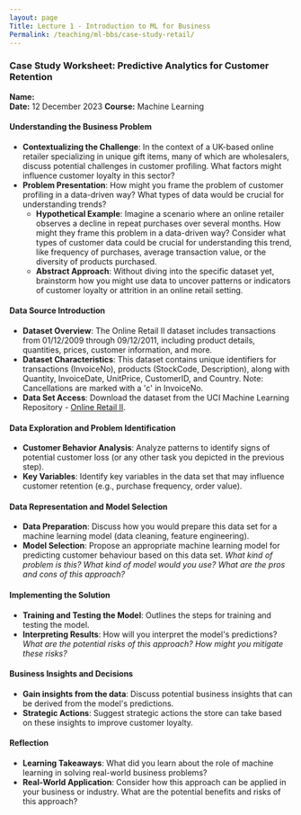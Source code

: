 ```yaml
---
layout: page
Title: Lecture 1 - Introduction to ML for Business
Permalink: /teaching/ml-bbs/case-study-retail/
---
```


### Case Study Worksheet: Predictive Analytics for Customer Retention

**Name:**  
**Date:** 12 December 2023
**Course:** Machine Learning

#### Understanding the Business Problem

- **Contextualizing the Challenge**: In the context of a UK-based online retailer specializing in unique gift items, many of which are wholesalers, discuss potential challenges in customer profiling. What factors might influence customer loyalty in this sector?
- **Problem Presentation**: How might you frame the problem of customer profiling in a data-driven way? What types of data would be crucial for understanding trends?
  - **Hypothetical Example**: Imagine a scenario where an online retailer observes a decline in repeat purchases over several months. How might they frame this problem in a data-driven way? Consider what types of customer data could be crucial for understanding this trend, like frequency of purchases, average transaction value, or the diversity of products purchased.
  - **Abstract Approach**: Without diving into the specific dataset yet, brainstorm how you might use data to uncover patterns or indicators of customer loyalty or attrition in an online retail setting.

#### Data Source Introduction

- **Dataset Overview**: The Online Retail II dataset includes transactions from 01/12/2009 through 09/12/2011, including product details, quantities, prices, customer information, and more.
- **Dataset Characteristics**: This dataset contains unique identifiers for transactions (InvoiceNo), products (StockCode, Description), along with Quantity, InvoiceDate, UnitPrice, CustomerID, and Country. Note: Cancellations are marked with a 'c' in InvoiceNo.
- **Data Set Access**: Download the dataset from the UCI Machine Learning Repository - [Online Retail II](https://archive.ics.uci.edu/ml/datasets/Online+Retail+II).

#### Data Exploration and Problem Identification

- **Customer Behavior Analysis**: Analyze patterns to identify signs of potential customer loss (or any other task you depicted in the previous step).
- **Key Variables**: Identify key variables in the data set that may influence customer retention  (e.g., purchase frequency, order value).

#### Data Representation and Model Selection

- **Data Preparation**: Discuss how you would prepare this data set for a machine learning model (data cleaning, feature engineering).
- **Model Selection**: Propose an appropriate machine learning model for predicting customer behaviour based on this data set. *What kind of problem is this? What kind of model would you use? What are the pros and cons of this approach?*

#### Implementing the Solution

- **Training and Testing the Model**: Outlines the steps for training and testing the model.
- **Interpreting Results**: How will you interpret the model's predictions? *What are the potential risks of this approach? How might you mitigate these risks?*

#### Business Insights and Decisions

- **Gain insights from the data**: Discuss potential business insights that can be derived from the model's predictions.
- **Strategic Actions**: Suggest strategic actions the store can take based on these insights to improve customer loyalty.

#### Reflection

- **Learning Takeaways**: What did you learn about the role of machine learning in solving real-world business problems?
- **Real-World Application**: Consider how this approach can be applied in your business or industry. What are the potential benefits and risks of this approach?
<!-- - **Compare your answers**: The instructor prepared a quick [analysis](case-study-retail-solution) that can be used to compare your ideas with an actual implementation. -->
